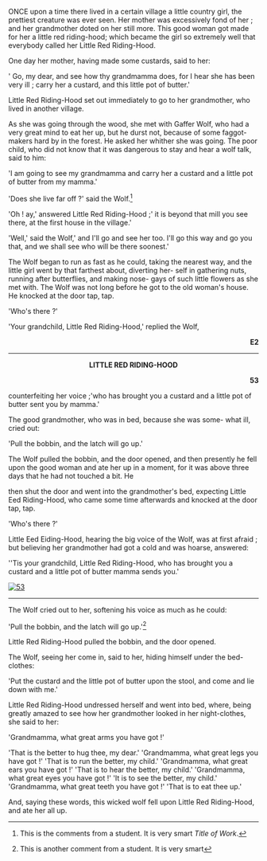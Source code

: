 ONCE upon a time there lived in a certain village a little country girl, the prettiest creature was ever seen. Her mother was excessively fond of her ; and her grandmother doted on her still more. This good woman got made for her a little red riding-hood; which became the girl so extremely well that everybody called her Little Red Riding-Hood.

One day her mother, having made some custards, said to her:

' Go, my dear, and see how thy grandmamma does, for I hear she
has been very ill ; carry her a custard, and this little pot of butter.'

Little Red Riding-Hood set out immediately to go to her
grandmother, who lived in another village.

As she was going through the wood, she met with Gaffer Wolf,
who had a very great mind to eat her up, but he durst not, because
of some faggot-makers hard by in the forest. He asked her whither
she was going. The poor child, who did not know that it was
dangerous to stay and hear a wolf talk, said to him:

'I am going to see my grandmamma and carry her a custard
and a little pot of butter from my mamma.'

'Does she live far off ?' said the Wolf.[^1]

'Oh ! ay,' answered Little Red Riding-Hood ;' it is beyond that
mill you see there, at the first house in the village.'

'Well,' said the Wolf,' and I'll go and see her too. I'll go this
way and go you that, and we shall see who will be there soonest.'

The Wolf began to run as fast as he could, taking the nearest
way, and the little girl went by that farthest about, diverting her-
self in gathering nuts, running after butterflies, and making nose-
gays of such little flowers as she met with. The Wolf was not long
before he got to the old woman's house. He knocked at the door
tap, tap.

'Who's there ?'

'Your grandchild, Little Red Riding-Hood,' replied the Wolf,


**<p style="text-align: right;">E2</p>** 

---
 **<p style="text-align: center;">LITTLE RED RIDING-HOOD</p>** **<p style="text-align: right;">53</p>**

counterfeiting her voice ;'who has brought you a custard and a
little pot of butter sent you by mamma.'

The good grandmother, who was in bed, because she was some-
what ill, cried out:

'Pull the bobbin, and the latch will go up.'

The Wolf pulled the bobbin, and the door opened, and then
presently he fell upon the good woman and ate her up in a moment,
for it was above three days that he had not touched a bit. He

then shut the door and went into the grandmother's bed, expecting
Little Eed Riding-Hood, who came some time afterwards and
knocked at the door tap, tap.

'Who's there ?'

Little Eed Eiding-Hood, hearing the big voice of the Wolf, was
at first afraid ; but believing her grandmother had got a cold and
was hoarse, answered:

''Tis your grandchild, Little Red Riding-Hood, who has brought
you a custard and a little pot of butter mamma sends you.'



[![53](https://live.staticflickr.com/65535/51246931202_c4a8157ee6_w_d.jpg)](https://archive.org/details/bluefairybook00langiala/page/53/mode/1up)

---
The Wolf cried out to her, softening his voice as much as he could:

'Pull the bobbin, and the latch will go up.'[^2]

Little Red Riding-Hood pulled the bobbin, and the door opened.

The Wolf, seeing her come in, said to her, hiding himself under
the bed-clothes:

'Put the custard and the little pot of butter upon the stool, and
come and lie down with me.'

Little Red Riding-Hood undressed herself and went into bed,
where, being greatly amazed to see how her grandmother looked
in her night-clothes, she said to her:

'Grandmamma, what great arms you have got !'

'That is the better to hug thee, my dear.'
'Grandmamma, what great legs you have got !'
'That is to run the better, my child.'
'Grandmamma, what great ears you have got !'
'That is to hear the better, my child.'
'Grandmamma, what great eyes you have got !'
'It is to see the better, my child.'
'Grandmamma, what great teeth you have got !'
'That is to eat thee up.'

And, saying these words, this wicked wolf fell upon Little Red
Riding-Hood, and ate her all up.
[^1]:This is the comments from a student. It is very smart *Title of Work*. 
[^2]:This is another comment from a student. It is very smart